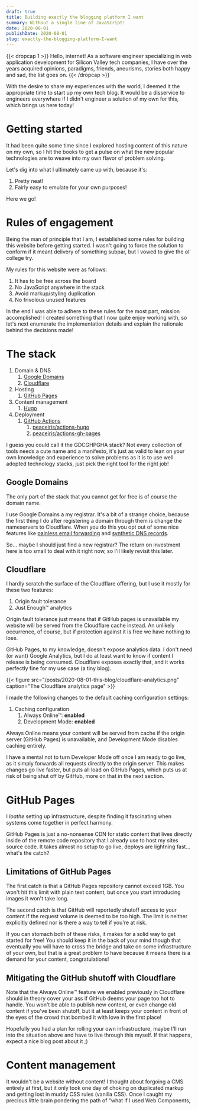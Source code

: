 ```yaml
---
draft: true
title: Building exactly the blogging platform I want
summary: Without a single line of JavaScript!
date: 2020-08-01
publishDate: 2020-08-01
slug: exactly-the-blogging-platform-I-want
---
```


{{< dropcap 1 >}}
Hello, internet! As a software engineer specializing in web application development for Silicon Valley tech companies, I have over the years acquired opinions, paradigms, friends, aneurisms, stories both happy and sad, the list goes on.
{{< /dropcap >}}

With the desire to share my experiences with the world, I deemed it the appropriate time to start up my own tech blog. It would be a disservice to engineers everywhere if I didn't engineer a solution of my own for this, which brings us here today!

# Getting started

It had been quite some time since I explored hosting content of this nature on my own, so I hit the books to get a pulse on what the new popular technologies are to weave into my own flavor of problem solving.

Let's dig into what I ultimately came up with, because it's:

1. Pretty neat!
1. Fairly easy to emulate for your own purposes!

Here we go!

# Rules of engagement

Being the man of principle that I am, I established some rules for building this website before getting started. I wasn't going to force the solution to conform if it meant delivery of something subpar, but I vowed to give the ol' college try.

My rules for this website were as follows:

1. It has to be free across the board
1. No JavaScript anywhere in the stack
1. Avoid markup/styling duplication
1. No frivolous unused features

In the end I was able to adhere to these rules for the most part, mission accomplished! I created something that I now quite enjoy working with, so let's next enumerate the implementation details and explain the rationale behind the decisions made!

# The stack

1. Domain & DNS
   1. [Google Domains](https://domains.google/)
   1. [Cloudflare](https://www.cloudflare.com/)
1. Hosting
   1. [GitHub Pages](https://pages.github.com/)
1. Content management
   1. [Hugo](https://gohugo.io/)
1. Deployment
   1. [GitHub Actions](https://github.com/features/actions)
      1. [peaceiris/actions-hugo](https://github.com/peaceiris/actions-hugo)
      1. [peaceiris/actions-gh-pages](https://github.com/peaceiris/actions-gh-pages)

I guess you could call it the GDCGHPGHA stack? Not every collection of tools needs a cute name and a manifesto, it's just as valid to lean on your own knowledge and experience to solve problems as it is to use well adopted technology stacks, just pick the right tool for the right job!

## Google Domains

The only part of the stack that you cannot get for free is of course the domain name.

I use Google Domains a my registrar. It's a bit of a strange choice, because the first thing I do after registering a domain through them is change the nameservers to Cloudflare. When you do this you opt out of some nice features like [painless email forwarding](https://domains.google/getting-started/email/) and [synthetic DNS records](https://support.google.com/domains/answer/6069273?hl=en).

So... maybe I should just find a new registrar? The return on investment here is too small to deal with it right now, so I'll likely revisit this later.

## Cloudflare

I hardly scratch the surface of the Cloudflare offering, but I use it mostly for these two features:

1. Origin fault tolerance
1. Just Enough™ analytics

Origin fault tolerance just means that if GitHub pages is unavailable my website will be served from the Cloudflare cache instead. An unlikely occurrence, of course, but if protection against it is free we have nothing to lose.

GitHub Pages, to my knowledge, doesn't expose analytics data. I don't need (or want) Google Analytics, but I do at least want to know if content I release is being consumed. Cloudflare exposes exactly that, and it works perfectly fine for my use case (a tiny blog).

{{< figure src="/posts/2020-08-01-this-blog/cloudflare-analytics.png" caption="The Cloudflare analytics page" >}}

I made the following changes to the default caching configuration settings:

1. Caching configuration
   1. Always Online™: **enabled**
   1. Development Mode: **enabled**

Always Online means your content will be served from cache if the origin server (GitHub Pages) is unavailable, and Development Mode disables caching entirely.

I have a mental not to turn Developer Mode off once I am ready to go live, as it simply forwards all requests directly to the origin server. This makes changes go live faster, but puts all load on GitHub Pages, which puts us at risk of being shut off by GitHub, more on that in the next section.

# GitHub Pages

I _loathe_ setting up infrastructure, despite finding it fascinating when systems come together in perfect harmony.

GitHub Pages is just a no-nonsense CDN for static content that lives directly inside of the remote code repository that I already use to host my sites source code. It takes almost no setup to go live, deploys are lightning fast... what's the catch?

## Limitations of GitHub Pages

The first catch is that a GitHub Pages repository cannot exceed 1GB. You won't hit this limit with plain text content, but once you start introducing images it won't take long.

The second catch is that GitHub will reportedly shutoff access to your content if the request volume is deemed to be too high. The limit is neither explicitly defined nor is there a way to tell if you're at risk.

If you can stomach both of these risks, it makes for a solid way to get started for free! You should keep it in the back of your mind though that eventually you will have to cross the bridge and take on some infrastructure of your own, but that is a great problem to have because it means there is a demand for your content, congratulations!

## Mitigating the GitHub shutoff with Cloudflare

Note that the Always Online™️ feature we enabled previously in Cloudflare should in theory cover your ass if GitHub deems your page too hot to handle. You won't be able to publish new content, or even change old content if you've been shutoff, but it at least keeps your content in front of the eyes of the crowd that bombed it with love in the first place!

Hopefully you had a plan for rolling your own infrastructure, maybe I'll run into the situation above and have to live through this myself. If that happens, expect a nice blog post about it ;)

# Content management

It wouldn't be a website without content! I thought about forgoing a CMS entirely at first, but it only took one day of choking on duplicated markup and getting lost in muddy CSS rules (vanilla CSS). Once I caught my precious little brain pondering the path of "what if I used Web Components, <template> and <slot>, and Shadow DOM to reduce duplication" I shut it all down and admitted that it was time to find a CMS.

I ended up settling for Hugo because it was the only _currently popular_ solution (key words being current and popular) I could find that satisfied both of the following:

1. No JavaScript anywhere in the stack
1. Avoid markup/styling duplication

Hugo was somehow the only solution left on my short list made it the winner by default, making the CMS decision very easy for me. Before I talk more about my experiences with Hugo, some quick notes on why I _didn't_ reach for any of the other offerings.

## Against the Hugo alternatives

_Every_ other CMS on my short list had some sort of JavaScript dependency. They were either using React or Vue instead of HTML templates, or depended on JavaScript build processes like Webpack. The one exception was [Ghost](https://github.com/getgrav/grav), but that is powered by PHP, which I would prefer to keep out of my life entirely.

We already have a great view abstraction for the web, it's HTML and CSS. The only justification for including a JS view library would be to leverage proprietary components from it's respective ecosystem, but this is _a blog_, need I say more?

"But what about server-side rendered React! That delivers HTML just like Hugo!" What the client receives is indeed HTML, you are correct there, but this approach requires running a process to build that content from its respective JavaScript source _as it is requested_. Step back and assess this like you would any other technical implementation, and see that it is an insane amount of work just to... get around serving static documents? Serving static documents is about as simple as it gets, and simple solutions tend not to break as often as complex ones.

## From zero to Hugo

In line with my goal of not adding frivolous unused features to source code, I chose not to introduce a theme. Turns out this ends up creating a broken site by default, and the errors reported aren't particularly helpful.

It started to dawn on me why the [getting started documentation](https://gohugo.io/getting-started/quick-start/) includes adding a theme, because that would have included the missing boilerplate to get content rendering on the page.

I was missing default layouts, most importantly the `baseof.html` file which is the **entire chrome of the website**! Why that isn't included in the code generated by `hugo new` I have no idea.

Things started to click much more quickly after swallowing my pride and watching the [fantastic tutorial videos by Mike Dane](https://www.youtube.com/watch?list=PLLAZ4kZ9dFpOnyRlyS-liKL5ReHDcj4G3&v=qtIqKaDlqXo), which are often referenced in the Hugo documentation.

## Obligatory JavaScript rant

You may be wondering why I want anything to do with JavaScript. I know how people look at me when I express my distaste for JavaScript, but I stand by it.

During my tenure as a professional software engineer working with small/mid sized technology companies, I dare say that nothing has caused more fundamental and systemic issues than JavaScript.

I am going to stop the rant there, but you can count on me expanding on this topic in a future post ;)

# Deployment

I knew right away that GitHub Actions was going to be perfect for this, given their free offering for public repositories. Quite simply, it's a simple method of running deployment code on push to a branch.

{{< figure src="/posts/2020-08-01-this-blog/gh_actions_example_build.png" caption="The end result of the integration, a successful 10 second build" >}}

I knew ahead of time that I needed to setup the git branches correctly:

1. `master`: Website source code
1. `gh-pages`: Website static content served through GitHub pages

When the `hugo` command is run without any arguments, it builds the site into a `public` directory, which is exactly what we want to push into the `gh-pages` branch. So, let's get this to happen in the GitHub actions job!

Feel free to reference my [GitHub actions configuration file](https://github.com/corytheboyd/website/blob/master/.github/workflows/main.yml), which is fairly self explanatory. Here is a simplified slice of the relevant steps in the build:

{{< gist corytheboyd 72219b9e70776db5c5a76662b8efc80f >}}

Huge shoutout to [Shohei Ueda (peaceiris)](https://github.com/peaceiris) for publishing the GitHub Actions plugins for downloading the Hugo binary and uploading content to the gh-pages branch, that saved me tons of time, I actually only spent about 15 minutes from "I should figure out deployment" to having it completely working, it felt amazing!

# Summary

I hope this was helpful to anyone looking to host their own personal website! It can be hard to know what to use and why when you're getting started, and perhaps my list of selected technologies along with my justifications helps you to create your own setup!

And to conclude this blog post, I just want to say that I don't consider this website finished at all yet! Some things off the top of my head that are on deck:

- Styling needs some love, as it always does
- Formatting for different devices (easy to do, likely the next thing I tackle)
- Hosting non-text assets on another CDN (and incorporate into the build/deploy process)
- Get people to actually read and appreciate what I have to say ;)
